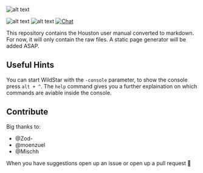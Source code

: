 ![alt text](https://raw.githubusercontent.com/Hammster/wildstar-api-docs/master/api-docs-logo.png "Logo")

![alt text](https://img.shields.io/badge/WildStar%20API-15-9975B9.svg "API Version of decompiled usermanual") ![alt text](https://img.shields.io/badge/Version-0.1.3-AAAAAA.svg "Version of the manual") [![Chat](https://img.shields.io/badge/chat-on%20discord-7289da.svg)](https://discord.gg/qd9fxMw)

This repository contains the Houston user manual converted to markdown. For now, it
will only contain the raw files. A static page generator will be added ASAP.

## Useful Hints

You can start WildStar with the `-console` parameter, to show the console press `alt + ^`. The `help` command gives you a further explaination on which commands are aviable inside the console.

## Contribute

Big thanks to:

- @Zod-
- @moenzuel
- @Mischh

When you have suggestions open up an issue or open up a pull request 💖

